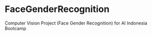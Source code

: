 # FaceGenderRecognition
Computer Vision Project (Face Gender Recognition) for AI Indonesia Bootcamp

